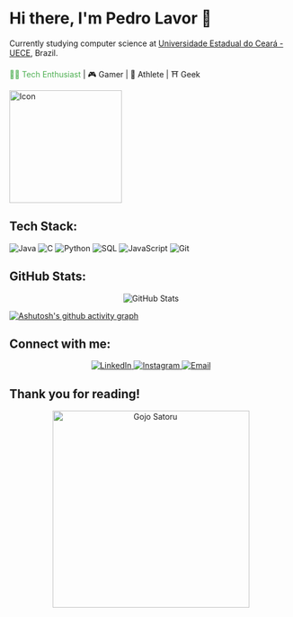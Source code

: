 # Hi there, I'm Pedro Lavor 👋

Currently studying computer science at [Universidade Estadual do Ceará - UECE](https://www.uece.br), Brazil.

<span style="color: #4CAF50;">👨‍💻 Tech Enthusiast</span> | 🎮 Gamer | 🥊 Athlete | ⛩️ Geek

<p align="left">
  <img src="https://i.pinimg.com/originals/40/14/02/4014020e00ed21c874cc6eb6949927bd.gif" alt="Icon" width="200"/>
</p>

## Tech Stack:

<p>
  <img src="https://img.shields.io/badge/Java-ED8B00?style=for-the-badge&logo=java&logoColor=white" alt="Java">
  <img src="https://img.shields.io/badge/C-00599C?style=for-the-badge&logo=c&logoColor=white" alt="C">
  <img src="https://img.shields.io/badge/Python-3776AB?style=for-the-badge&logo=python&logoColor=white" alt="Python">
  <img src="https://img.shields.io/badge/SQL-4479A1?style=for-the-badge&logo=postgresql&logoColor=white" alt="SQL">
  <img src="https://img.shields.io/badge/JavaScript-F7DF1E?style=for-the-badge&logo=javascript&logoColor=black" alt="JavaScript">
  <img src="https://img.shields.io/badge/GIT-E44C30?style=for-the-badge&logo=git&logoColor=white" alt="Git">
  <!-- ![AWS](https://img.shields.io/badge/Amazon_AWS-232F3E?style=flat&logo=amazon-aws&logoColor=white) -->
  <!-- ![Google Cloud](https://img.shields.io/badge/Google_Cloud-4285F4?style=flat&logo=google-cloud&logoColor=white) -->
</p>

## GitHub Stats:

<p align="center">
  <img src="https://github-readme-stats.vercel.app/api?username=pedro-barcelona&theme=dracula&show_icons=true" alt="GitHub Stats">
</p>

[![Ashutosh's github activity graph](https://github-readme-activity-graph.vercel.app/graph?username=pedro-barcelona&theme=dracula)](https://github.com/ashutosh00710/github-readme-activity-graph)

## Connect with me:

<p align="center">
  <a href="https://www.linkedin.com/in/pedro-lucas-de-lavor-farias-40314328b/">
    <img src="https://img.shields.io/badge/linkedin-%2312100E.svg?&style=for-the-badge&logo=linkedin&logoColor=white&color=black" alt="LinkedIn">
  </a>
  <a href="https://www.instagram.com/pedro.lavor/">
    <img src="https://img.shields.io/badge/instagram-%2312100E.svg?&style=for-the-badge&logo=instagram&logoColor=white&color=black" alt="Instagram">
  </a>
  <a href="mailto:pedrinho.lavor@aluno.uece.br">
    <img src="https://img.shields.io/badge/email-%2312100E.svg?&style=for-the-badge&logo=gmail&logoColor=white&color=black" alt="Email">
  </a>
</p>

## Thank you for reading!

<p align="center">
  <img src="https://64.media.tumblr.com/00bf7278fda65312dbdbf1b9642d5783/dd282aea9d1b8856-58/s540x810/91ec7a9db3a9e8bce75440d38cf0ad6b4ba5e994.gif" alt="Gojo Satoru" width="350"/>
</p>







